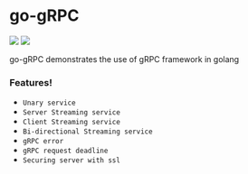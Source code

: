 # go-gRPC

[![](https://img.icons8.com/color/48/000000/golang.png)](https://golang.org/)
[![](https://avatars1.githubusercontent.com/u/19352526?s=45&v=4)](https://grpc.io/)

go-gRPC demonstrates the use of gRPC framework in golang 

### Features!

  - ```Unary service```
  - ```Server Streaming service```
  - ```Client Streaming service```
  - ```Bi-directional Streaming service```
  - ```gRPC error```
  - ```gRPC request deadline```
  - ```Securing server with ssl```